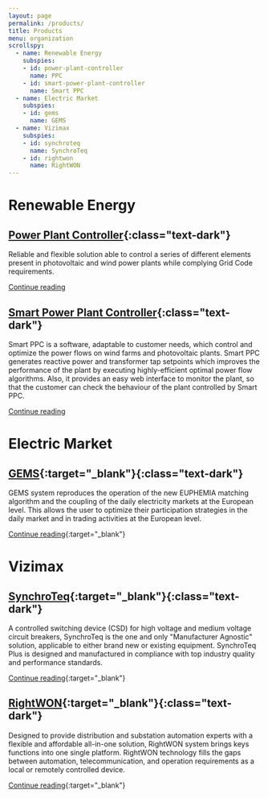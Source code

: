 ```yaml
---
layout: page
permalink: /products/
title: Products
menu: organization
scrollspy:
  - name: Renewable Energy
    subspies:
    - id: power-plant-controller
      name: PPC
    - id: smart-power-plant-controller
      name: Smart PPC
  - name: Electric Market
    subspies:
    - id: gems
      name: GEMS
  - name: Vizimax
    subspies:
    - id: synchroteq
      name: SynchroTeq
    - id: rightwon
      name: RightWON
---
```


# Renewable Energy

## [Power Plant Controller](/products/ppc/){:class="text-dark"}

Reliable and flexible solution able to control a series of different elements present in photovoltaic and wind power plants while complying Grid Code requirements.

[Continue reading](/products/ppc/)

## [Smart Power Plant Controller](/products/smartppc/){:class="text-dark"}

Smart PPC is a software, adaptable to customer needs, which control and optimize the power flows on wind farms and photovoltaic plants. Smart PPC generates reactive power and transformer tap setpoints which improves the performance of the plant by executing highly-efficient optimal power flow algorithms. Also, it provides an easy web interface to monitor the plant, so that the customer can check the behaviour of the plant controlled by Smart PPC.

[Continue reading](/products/smartppc/)


# Electric Market

## [GEMS](https://www.isotrol.com/web/sectores/mercado-electrico/gems/){:target="_blank"}{:class="text-dark"}

GEMS system reproduces the operation of the new EUPHEMIA matching algorithm and the coupling of the daily electricity markets at the European level. This allows the user to optimize their
participation strategies in the daily market and in trading activities at the European level.

[Continue reading](https://www.isotrol.com/web/sectores/mercado-electrico/gems/){:target="_blank"}

# Vizimax

## [SynchroTeq](https://www.vizimax.com){:target="_blank"}{:class="text-dark"}

A controlled switching device (CSD) for high voltage and medium voltage circuit breakers, SynchroTeq is the one and only "Manufacturer Agnostic" solution, applicable to either brand new or existing equipment. SynchroTeq Plus is designed and manufactured in compliance with top industry quality and performance standards.

[Continue reading](https://www.vizimax.com){:target="_blank"}

## [RightWON](https://www.vizimax.com){:target="_blank"}{:class="text-dark"}

Designed to provide distribution and substation automation experts with a flexible and affordable all-in-one solution, RightWON system brings keys functions into one single platform. RightWON technology fills the gaps between automation, telecommunication, and operation requirements as a local or remotely controlled device.

[Continue reading](https://www.vizimax.com){:target="_blank"}
